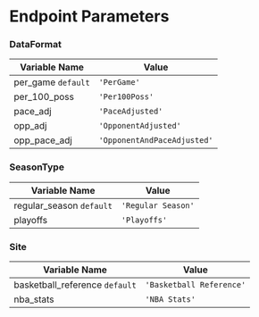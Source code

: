 # Endpoint Parameters

### DataFormat

| Variable Name | Value |
|---------------|-------|
| per_game `default`     | `'PerGame'` |
| per_100_poss  | `'Per100Poss'` |
| pace_adj      | `'PaceAdjusted'` |
| opp_adj       | `'OpponentAdjusted'` |
| opp_pace_adj  | `'OpponentAndPaceAdjusted'` |

### SeasonType

| Variable Name | Value |
|---------------|-------|
| regular_season `default`     | `'Regular Season'` |
| playoffs  | `'Playoffs'` |

### Site

| Variable Name | Value |
|---------------|-------|
| basketball_reference `default`     | `'Basketball Reference'` |
| nba_stats  | `'NBA Stats'` |
